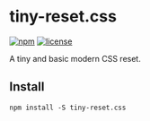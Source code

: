 # tiny-reset.css

[![npm](https://img.shields.io/npm/v/tiny-reset.css.svg)](https://www.npmjs.com/package/tiny-reset.css)
[![license](https://img.shields.io/github/license/youngluo/tiny-reset.css.svg)](https://github.com/youngluo/tiny-reset.css/blob/master/LICENSE)

A tiny and basic modern CSS reset.

## Install

```
npm install -S tiny-reset.css
```
